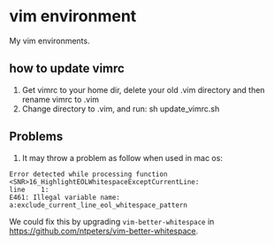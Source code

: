 # vim environment

My vim environments.

## how to update vimrc

1. Get vimrc to your home dir, delete your old .vim directory and then rename vimrc to .vim
2. Change directory to .vim, and run: sh update_vimrc.sh

## Problems
1. It may throw a problem as follow when used in mac os:
```
Error detected while processing function <SNR>16_HighlightEOLWhitespaceExceptCurrentLine:
line    1:
E461: Illegal variable name: a:exclude_current_line_eol_whitespace_pattern
```
We could fix this by upgrading `vim-better-whitespace` in https://github.com/ntpeters/vim-better-whitespace.
